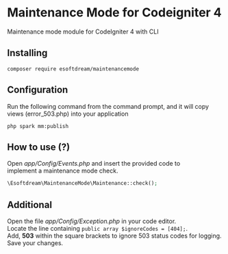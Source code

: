 # Maintenance Mode for Codeigniter 4

Maintenance mode module for CodeIgniter 4 with CLI

## Installing

```shell
composer require esoftdream/maintenancemode
```

## Configuration
Run the following command from the command prompt, and it will copy views (error_503.php)  into your application
```shell
php spark mm:publish
```

## How to use (?)

Open *app/Config/Events.php* and insert the provided code to\
implement a maintenance mode check.

```php
\Esoftdream\MaintenanceMode\Maintenance::check();
```
## Additional

Open the file _app/Config/Exception.php_ in your code editor.\
Locate the line containing `public array $ignoreCodes = [404];`.\
Add, **503** within the square brackets to ignore 503 status codes for logging.\
Save your changes.
